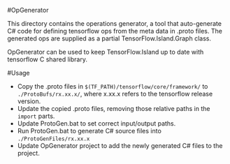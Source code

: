 #OpGenerator

This directory contains the operations generator, a tool that auto-generate C# code for defining tensorflow ops from the meta data in .proto files.  The generated ops are supplied as a partial TensorFlow.Island.Graph class.

OpGenerator can be used to keep TensorFlow.Island up to date with tensorflow C shared library.

#Usage
- Copy the .proto files in `$(TF_PATH)/tensorflow/core/framework/` to `./ProtoBufs/rx.xx.x/`, where x.xx.x refers to the tensorflow release version.
- Update the copied .proto files, removing those relative paths in the `import` parts.
- Update ProtoGen.bat to set correct input/output paths.
- Run ProtoGen.bat to generate C# source files into `./ProtoGenFiles/rx.xx.x`
- Update OpGenerator project to add the newly generated C# files to the project.